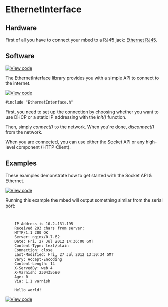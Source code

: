 # EthernetInterface

## Hardware

First of all you have to connect your mbed to a RJ45 jack: [Ethernet RJ45](https://developer.mbed.org/cookbook/Ethernet-RJ45).

## Software

[![View code](https://www.mbed.com/embed/?type=library)](https://developer.mbed.org/users/mbed_official/code/EthernetInterface/latest) 

The EthernetInterface library provides you with a simple API to connect to the internet. 

[![View code](https://www.mbed.com/embed/?type=library)](https://developer.mbed.org/users/mbed_official/code/EthernetInterface/docs/tip/classEthernetInterface.html) 

```
#include "EthernetInterface.h"
``` 

First, you need to set up the connection by choosing whether you want to use DHCP or a static IP addressing with the _init()_ function.

Then, simply _connect()_ to the network. When you're done, _disconnect()_ from the network.

When you are connected, you can use either the Socket API or any high-level component (HTTP Client).

## Examples

These examples demonstrate how to get started with the Socket API &amp; Ethernet. 

[![View code](https://www.mbed.com/embed/?url=https://developer.mbed.org/users/mbed_official/code/TCPSocket_HelloWorld/)](https://developer.mbed.org/users/mbed_official/code/TCPSocket_HelloWorld/file/tip/main.cpp) 

Running this example the mbed will output something similar from the serial port:

```
    
    
    IP Address is 10.2.131.195
    Received 293 chars from server:
    HTTP/1.1 200 OK
    Server: nginx/0.7.62
    Date: Fri, 27 Jul 2012 14:36:00 GMT
    Content-Type: text/plain
    Connection: close
    Last-Modified: Fri, 27 Jul 2012 13:30:34 GMT
    Vary: Accept-Encoding
    Content-Length: 14
    X-ServedBy: web_4
    X-Varnish: 230435690
    Age: 0
    Via: 1.1 varnish
    
    Hello world!
```

[![View code](https://www.mbed.com/embed/?url=https://developer.mbed.org/users/mbed_official/code/UDPSocket_HelloWorld/)](https://developer.mbed.org/users/mbed_official/code/UDPSocket_HelloWorld/file/tip/main.cpp)

